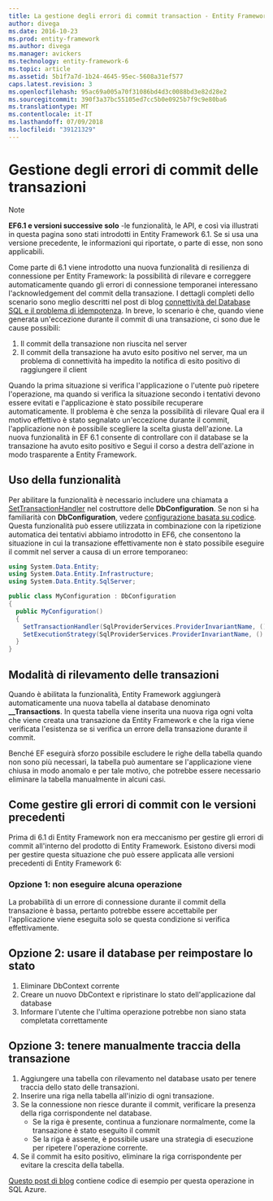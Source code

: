 ```yaml
---
title: La gestione degli errori di commit transaction - Entity Framework 6
author: divega
ms.date: 2016-10-23
ms.prod: entity-framework
ms.author: divega
ms.manager: avickers
ms.technology: entity-framework-6
ms.topic: article
ms.assetid: 5b1f7a7d-1b24-4645-95ec-5608a31ef577
caps.latest.revision: 3
ms.openlocfilehash: 95ac69a005a70f31086bd4d3c0088bd3e82d28e2
ms.sourcegitcommit: 390f3a37bc55105ed7cc5b0e0925b7f9c9e80ba6
ms.translationtype: MT
ms.contentlocale: it-IT
ms.lasthandoff: 07/09/2018
ms.locfileid: "39121329"
---
```

# <a name="handling-transaction-commit-failures"></a>Gestione degli errori di commit delle transazioni
> [!NOTE]
> **EF6.1 e versioni successive solo** -le funzionalità, le API, e così via illustrati in questa pagina sono stati introdotti in Entity Framework 6.1. Se si usa una versione precedente, le informazioni qui riportate, o parte di esse, non sono applicabili.  

Come parte di 6.1 viene introdotto una nuova funzionalità di resilienza di connessione per Entity Framework: la possibilità di rilevare e correggere automaticamente quando gli errori di connessione temporanei interessano l'acknowledgement del commit della transazione. I dettagli completi dello scenario sono meglio descritti nel post di blog [connettività del Database SQL e il problema di idempotenza](http://blogs.msdn.com/b/adonet/archive/2013/03/11/sql-database-connectivity-and-the-idempotency-issue.aspx).  In breve, lo scenario è che, quando viene generata un'eccezione durante il commit di una transazione, ci sono due le cause possibili:  

1. Il commit della transazione non riuscita nel server
2. Il commit della transazione ha avuto esito positivo nel server, ma un problema di connettività ha impedito la notifica di esito positivo di raggiungere il client  

Quando la prima situazione si verifica l'applicazione o l'utente può ripetere l'operazione, ma quando si verifica la situazione secondo i tentativi devono essere evitati e l'applicazione è stato possibile recuperare automaticamente. Il problema è che senza la possibilità di rilevare Qual era il motivo effettivo è stato segnalato un'eccezione durante il commit, l'applicazione non è possibile scegliere la scelta giusta dell'azione. La nuova funzionalità in EF 6.1 consente di controllare con il database se la transazione ha avuto esito positivo e Segui il corso a destra dell'azione in modo trasparente a Entity Framework.  

## <a name="using-the-feature"></a>Uso della funzionalità  

Per abilitare la funzionalità è necessario includere una chiamata a [SetTransactionHandler](https://msdn.microsoft.com/library/system.data.entity.dbconfiguration.setdefaulttransactionhandler.aspx) nel costruttore delle **DbConfiguration**. Se non si ha familiarità con **DbConfiguration**, vedere [configurazione basata su codice](~/ef6/fundamentals/configuring/code-based.md). Questa funzionalità può essere utilizzata in combinazione con la ripetizione automatica dei tentativi abbiamo introdotto in EF6, che consentono la situazione in cui la transazione effettivamente non è stato possibile eseguire il commit nel server a causa di un errore temporaneo:  

``` csharp
using System.Data.Entity;
using System.Data.Entity.Infrastructure;
using System.Data.Entity.SqlServer;

public class MyConfiguration : DbConfiguration  
{
  public MyConfiguration()  
  {  
    SetTransactionHandler(SqlProviderServices.ProviderInvariantName, () => new CommitFailureHandler());  
    SetExecutionStrategy(SqlProviderServices.ProviderInvariantName, () => new SqlAzureExecutionStrategy());  
  }  
}
```  

## <a name="how-transactions-are-tracked"></a>Modalità di rilevamento delle transazioni  

Quando è abilitata la funzionalità, Entity Framework aggiungerà automaticamente una nuova tabella al database denominato **__Transactions**. In questa tabella viene inserita una nuova riga ogni volta che viene creata una transazione da Entity Framework e che la riga viene verificata l'esistenza se si verifica un errore della transazione durante il commit.  

Benché EF eseguirà sforzo possibile escludere le righe della tabella quando non sono più necessari, la tabella può aumentare se l'applicazione viene chiusa in modo anomalo e per tale motivo, che potrebbe essere necessario eliminare la tabella manualmente in alcuni casi.  

## <a name="how-to-handle-commit-failures-with-previous-versions"></a>Come gestire gli errori di commit con le versioni precedenti

Prima di 6.1 di Entity Framework non era meccanismo per gestire gli errori di commit all'interno del prodotto di Entity Framework. Esistono diversi modi per gestire questa situazione che può essere applicata alle versioni precedenti di Entity Framework 6:  

### <a name="option-1---do-nothing"></a>Opzione 1: non eseguire alcuna operazione  

La probabilità di un errore di connessione durante il commit della transazione è bassa, pertanto potrebbe essere accettabile per l'applicazione viene eseguita solo se questa condizione si verifica effettivamente.  

## <a name="option-2---use-the-database-to-reset-state"></a>Opzione 2: usare il database per reimpostare lo stato  

1. Eliminare DbContext corrente  
2. Creare un nuovo DbContext e ripristinare lo stato dell'applicazione dal database  
3. Informare l'utente che l'ultima operazione potrebbe non siano stata completata correttamente  

## <a name="option-3---manually-track-the-transaction"></a>Opzione 3: tenere manualmente traccia della transazione  

1. Aggiungere una tabella con rilevamento nel database usato per tenere traccia dello stato delle transazioni.  
2. Inserire una riga nella tabella all'inizio di ogni transazione.  
3. Se la connessione non riesce durante il commit, verificare la presenza della riga corrispondente nel database.  
    - Se la riga è presente, continua a funzionare normalmente, come la transazione è stato eseguito il commit  
    - Se la riga è assente, è possibile usare una strategia di esecuzione per ripetere l'operazione corrente.  
4. Se il commit ha esito positivo, eliminare la riga corrispondente per evitare la crescita della tabella.  

[Questo post di blog](http://blogs.msdn.com/b/adonet/archive/2013/03/11/sql-database-connectivity-and-the-idempotency-issue.aspx) contiene codice di esempio per questa operazione in SQL Azure.  
